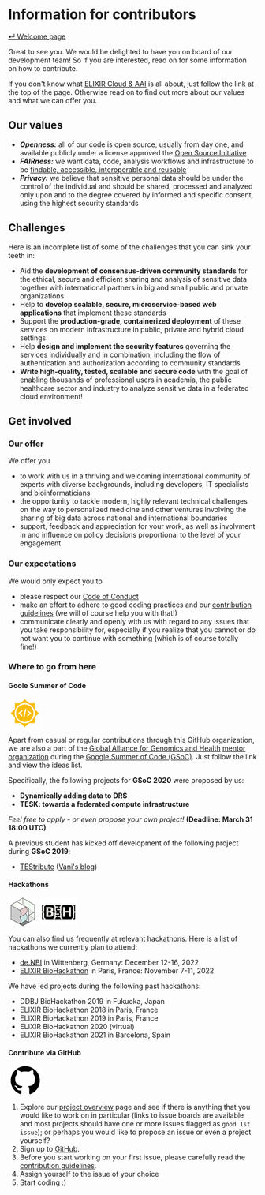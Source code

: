# Information for contributors

[&#8629; Welcome page][welcome-page]

Great to see you. We would be delighted to have you on board of our development
team! So if you are interested, read on for some information on how to
contribute.

If you don't know what [ELIXIR Cloud & AAI][elixir-cloud] is all about, just
follow the link at the top of the page. Otherwise read on to find out more
about our values and what we can offer you.

## Our values

- **_Openness:_** all of our code is open source, usually from day one, and
  available publicly under a license approved the [Open Source Initiative][osi]
- **_FAIRness:_** we want data, code, analysis workflows and infrastructure to
  be [findable, accessible, interoperable and reusable][fair]
- **_Privacy:_** we believe that sensitive personal data should be under the
  control of the individual and should be shared, processed and analyzed only
  upon and to the degree covered by informed and specific consent, using the
  highest security standards

## Challenges

Here is an incomplete list of some of the challenges that you can sink your
teeth in:

- Aid the **development of consensus-driven community standards** for the
  ethical, secure and efficient sharing and analysis of sensitive data together
  with international partners in big and small public and private
  organizations
- Help to **develop scalable, secure, microservice-based web applications**
  that implement these standards
- Support the **production-grade, containerized deployment** of these services
  on modern infrastructure in public, private and hybrid cloud settings
- Help **design and implement the security features** governing the services
  individually and in combination, including the flow of authentication and
  authorization according to community standards
- **Write high-quality, tested, scalable and secure code** with the goal of
  enabling thousands of professional users in academia, the public healthcare
  sector and industry to analyze sensitive data in a federated cloud
  environment!

## Get involved

### Our offer

We offer you

- to work with us in a thriving and welcoming international
community of experts with diverse backgrounds, including developers, IT
specialists and bioinformaticians
- the opportunity to tackle modern, highly relevant technical challenges on
the way to personalized medicine and other ventures involving the sharing of
big data across national and international boundaries
- support, feedback and appreciation for your work, as well as involvment in
and influence on policy decisions proportional to the level of your
engagement

### Our expectations

We would only expect you to

- please respect our [Code of Conduct][code-of-conduct]
- make an effort to adhere to good coding practices and our [contribution
guidelines][contributing] (we will of course help you with that!)
- communicate clearly and openly with us with regard to any issues that you
take responsibility for, especially if you realize that you cannot or do not
want you to continue with something (which is of course totally fine!)

### Where to go from here

#### Goole Summer of Code

[![logo-gsoc][logo-gsoc]][gsoc]

Apart from casual or regular contributions through this GitHub organization,
we are also a part of the [Global Alliance for Genomics and Health][ga4gh]
[mentor organization][gsoc-ga4gh] during the [Google Summer of Code
(GSoC)][gsoc]. Just follow the link and view the ideas list.

Specifically, the following projects for **GSoC 2020** were proposed by us:

- **Dynamically adding data to DRS**
- **TESK: towards a federated compute infrastructure**

_Feel free to apply - or even propose your own project!_ **(Deadline: March 31
18:00 UTC)**

A previous student has kicked off development of the following project during
**GSoC 2019**:

- [TEStribute][testribute] ([Vani's blog][gsoc-2019-vani])

#### Hackathons

[![logo-bh-ddbj][logo-bh-ddbj]][bh-ddbj]
[![logo-bh-elixir][logo-bh-elixir]][bh-elixir]

You can also find us frequently at relevant hackathons. Here is a list of
hackathons we currently plan to attend:

- [de.NBI][bh-denbi] in Wittenberg, Germany: December 12-16, 2022
- [ELIXIR BioHackathon][bh-elixir] in Paris, France: November 7-11, 2022

We have led projects during the following past hackathons:

- DDBJ BioHackathon 2019 in Fukuoka, Japan
- ELIXIR BioHackathon 2018 in Paris, France
- ELIXIR BioHackathon 2019 in Paris, France
- ELIXIR BioHackathon 2020 (virtual)
- ELIXIR BioHackathon 2021 in Barcelona, Spain

#### Contribute via GitHub

[![logo-github][logo-github]][github]

1. Explore our [project overview][elixir-cloud-projects] page and see if there
is anything that you would like to work on in particular (links to issue boards
are available and most projects should have one or more issues flagged as `good
1st issue`); or perhaps you would like to propose an issue or even a project
yourself?
2. Sign up to [GitHub][github].
3. Before you start working on your first issue, please carefully read the
[contribution guidelines][contributing].
4. Assign yourself to the issue of your choice
5. Start coding :)

[bh-ddbj]: <http://www.biohackathon.org/>
[bh-denbi]: <https://www.denbi.de/de-nbi-events/1454-biohackathon-germany>
[bh-elixir]: <https://www.biohackathon-europe.org/>
[cloud-computing]: <https://en.wikipedia.org/wiki/Cloud_computing>
[code-of-conduct]: CODE_OF_CONDUCT.md
[contributing]: resources/contributing_guidelines.md
[elixir-cloud]: <https://elixir-europe.github.io/cloud>
[elixir-cloud-projects]: resources/resources.md
[fair]: <https://www.go-fair.org/fair-principles/>
[ga4gh]: <https://www.ga4gh.org/>
[github]: <https://github.com/join>
[gsoc]: <https://summerofcode.withgoogle.com/>
[gsoc-2019-vani]: <https://gist.github.com/vaniisgh/02af3ab8233fb7b6ac9314df0c3716f7>
[gsoc-ga4gh]: <https://summerofcode.withgoogle.com/organizations/6274606475771904/>
[logo-bh-ddbj]: images/logo-bh-ddbj.png
[logo-bh-elixir]: images/logo-bh-elixir.png
[logo-github]: images/logo-github.png
[logo-gsoc]: images/logo-gsoc.png
[osi]: <https://opensource.org/>
[testribute]: <https://github.com/elixir-cloud-aai/TEStribute>
[welcome-page]: README.md

